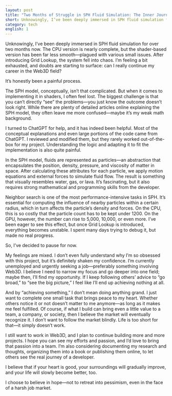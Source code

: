 ```yaml
---
layout: post
title: "Two Months of Struggle in SPH Fluid Simulation: The Inner Journey of a Web3D Developer"
short: Unknowingly, I’ve been deeply immersed in SPH fluid simulation for over two months now. The CPU version is nearly complete, but the shader-based version
category: tech
english: 1
---
```


Unknowingly, I’ve been deeply immersed in SPH fluid simulation for over two months now. The CPU version is nearly complete, but the shader-based version has been far less smooth—plagued with various small issues. After introducing Grid Lookup, the system fell into chaos. I’m feeling a bit exhausted, and doubts are starting to surface: can I really continue my career in the Web3D field?

It’s honestly been a painful process.

The SPH model, conceptually, isn’t that complicated. But when it comes to implementing it in shaders, I often feel lost. The biggest challenge is that you can’t directly “see” the problems—you just know the outcome doesn’t look right. While there are plenty of detailed articles online explaining the SPH model, they often leave me more confused—maybe it’s my weak math background.

I turned to ChatGPT for help, and it has indeed been helpful. Most of the conceptual explanations and even large portions of the code came from ChatGPT. I reviewed and modified them, but they rarely worked out-of-the-box for my project. Understanding the logic and adapting it to fit the implementation is also quite painful.

In the SPH model, fluids are represented as particles—an abstraction that encapsulates the position, density, pressure, and viscosity of matter in space. After calculating these attributes for each particle, we apply motion equations and external forces to simulate fluid flow. The result is something that visually resembles water, gas, or lava. It’s fascinating, but it also requires strong mathematical and programming skills from the developer.

Neighbor search is one of the most performance-intensive tasks in SPH. It’s essential for computing the influence of nearby particles within a certain radius, which in turn affects the particle’s density and forces. On the CPU, this is so costly that the particle count has to be kept under 1200. On the GPU, however, the number can rise to 5,000, 10,000, or even more. I’ve been eager to see this effect, but once Grid Lookup is introduced, everything becomes unstable. I spent many days trying to debug it, but made no real progress.

So, I’ve decided to pause for now.

My feelings are mixed. I don’t even fully understand why I’m so obsessed with this project, but it’s definitely shaken my confidence. I’m currently unemployed and urgently seeking a job—preferably something involving Web3D. I believe I need to narrow my focus and go deeper into one field; maybe then, I’ll find my opportunity. If I keep following others’ advice to “go broad,” to “see the big picture,” I feel like I’ll end up achieving nothing at all.

And by “achieving something,” I don’t mean doing anything grand. I just want to complete one small task that brings peace to my heart. Whether others notice it or not doesn’t matter to me anymore—as long as it makes me feel fulfilled. Of course, if what I build can bring even a little value to a team, a company, or society, then I believe the market will eventually recognize it. I don’t want to follow the market blindly. Life is too short for that—it simply doesn’t work.

I still want to work in Web3D, and I plan to continue building more and more projects. I hope you can see my efforts and passion, and I’d love to bring that passion into a team. I’m also considering documenting my research and thoughts, organizing them into a book or publishing them online, to let others see the real journey of a developer.

I believe that if your heart is good, your surroundings will gradually improve, and your life will slowly become better, too.

I choose to believe in hope—not to retreat into pessimism, even in the face of a harsh job market.
